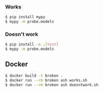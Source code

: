 ### Works

```bash
$ pip install mypy
$ mypy -m probe.models
```


### Doesn't work

```bash
$ pip install -e .[test]
$ mypy -m probe.models
```

## Docker

```bash
$ docker build -t broken .
$ docker run --rm broken ash works.sh
$ docker run --rm broken ash doesntwork.sh
```
